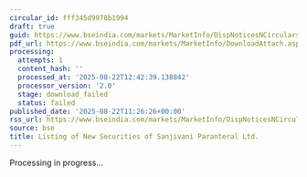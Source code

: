 ```yaml
---
circular_id: fff345d9978b1994
draft: true
guid: https://www.bseindia.com/markets/MarketInfo/DispNoticesNCirculars.aspx?Noticeid={058C23A9-74CE-4D9F-B07E-B5736DED6493}&noticeno=20250822-17&dt=08/22/2025&icount=17&totcount=29&flag=0
pdf_url: https://www.bseindia.com/markets/MarketInfo/DownloadAttach.aspx?id=20250822-17&attachedId=
processing:
  attempts: 1
  content_hash: ''
  processed_at: '2025-08-22T12:42:39.138842'
  processor_version: '2.0'
  stage: download_failed
  status: failed
published_date: '2025-08-22T11:26:26+00:00'
rss_url: https://www.bseindia.com/markets/MarketInfo/DispNoticesNCirculars.aspx?Noticeid={058C23A9-74CE-4D9F-B07E-B5736DED6493}&noticeno=20250822-17&dt=08/22/2025&icount=17&totcount=29&flag=0
source: bse
title: Listing of New Securities of Sanjivani Paranteral Ltd.
---
```


Processing in progress...